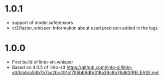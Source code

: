 # 1.0.1
- support of model.safetensors
- ct2/faster_whisper: Information about used precision added in the logs

# 1.0.0
- First build of linto-stt-whisper
- Based on 4.0.5 of linto-stt https://github.com/linto-ai/linto-stt/blob/a54b7b7ac2bc491a1795bb6dfb318a39c8b76d63/RELEASE.md

